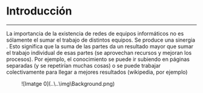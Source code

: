# Introducción
___

La importancia de la existencia de redes de equipos informáticos no es sólamente el sumar el trabajo de distintos equipos. Se produce una sinergia . Esto significa que la suma de las partes da un resultado mayor que sumar el trabajo individual de esas partes (se aprovechan recursos y mejoran los procesos). Por ejemplo, el conocimiento se puede ir subiendo en páginas separadas (y se repetirían muchas cosas) o se puede trabajar colectivamente para llegar a mejores resultados (wikipedia, por ejemplo)

<figure markdown>
  ![Imatge 0](..\..\img\Background.png)
</figure>
